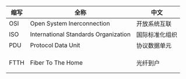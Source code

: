| 缩写 | 全称                                 | 中文           |
| ---- | ------------------------------------ | -------------- |
| OSI  | Open System Inerconnection           | 开放系统互联   |
| ISO  | International Standards Organization | 国际标准化组织 |
| PDU  | Protocol Data Unit                   | 协议数据单元   |
|      |                                      |                |
|      |                                      |                |
|      |                                      |                |
| FTTH | Fiber To The Home                    | 光纤到户       |
|      |                                      |                |
|      |                                      |                |

